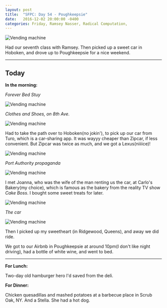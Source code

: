 ```yaml
---
layout: post
title:  "SFPC: Day 54 - Poughkeepsie"
date:   2016-12-02 20:00:00 -0400
categories: Friday, Ramsey Nasser, Radical Computation,
---
```


![Vending machine](/images/IMG_6670.jpg)

Had our seventh class with Ramsey. Then picked up a sweet car in Hoboken, and drove up to Poughkeepsie for a nice weekend.

-----

<h2>Today</h2>

**In the morning:**

*Forever Bed Stuy*

![Vending machine](/images/IMG_6656.jpg)

*Clothes and Shoes, on 8th Ave.*

![Vending machine](/images/IMG_6659.jpg)

Had to take the path over to Hoboken(no jokin'), to pick up our car from Turo, which is a car-sharing app. It was wayyy cheaper than Zipcar, if less convenient. But Zipcar was twice as much, and we got a Lexus(niiiice)!

![Vending machine](/images/IMG_6662.jpg)

*Port Authority propaganda*

![Vending machine](/images/IMG_6664.jpg)

I met Joanna, who was the wife of the man renting us the car, at Carlo's Bakery(my choice), which is famous as the bakery from the reality TV show *Cake Boss*. I bought some sweet treats for later.

![Vending machine](/images/IMG_6669.jpg)

*The car*

![Vending machine](/images/IMG_6670.jpg)

Then I picked up my sweetheart (in Ridgewood, Queens), and away we did ride.

We got to our Airbnb in Poughkeepsie at around 10pm(I don't like night driving), had a bottle of white wine, and went to bed.

-----

**For Lunch:**

Two-day old hamburger hero I'd saved from the deli.

**For Dinner:**

Chicken quesadillas and mashed potatoes at a barbecue place in Scrub Oak, NY. And a Stella. She had a hot dog.
